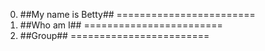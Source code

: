 0. ##My name is Betty##
========================
1. ##Who am I##
========================
2. ##Group##
========================
